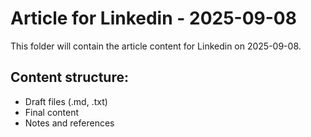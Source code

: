 # Article for Linkedin - 2025-09-08

This folder will contain the article content for Linkedin on 2025-09-08.

## Content structure:
- Draft files (.md, .txt)
- Final content
- Notes and references
